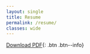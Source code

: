 ```yaml
---
layout: single
title: Resume
permalink: /resume/
classes: wide
---
```


[Download PDF](https://external.ink?to=TylerPollard410.github.io/assets/download/resume.pdf){: .btn .btn--info}

<object data="https://TylerPollard410.github.io/assets/download/resume.pdf?#scrollbar=0&toolbar=0&navpanes=0" width="100%" height="100%" type="application/pdf"></object>
